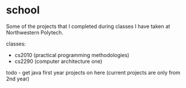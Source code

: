 # school
Some of the projects that I completed during classes I have taken at Northwestern Polytech.

classes: 
- cs2010 (practical programming methodologies)
- cs2290 (computer architecture one)

todo - get java first year projects on here (current projects are only from 2nd year)